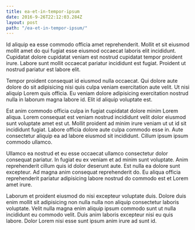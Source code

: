 ```yaml
---
title: ea-et-in-tempor-ipsum
date: 2016-9-26T22:12:03.284Z
layout: post
path: "/ea-et-in-tempor-ipsum/"
---
```


Id aliquip ea esse commodo officia amet reprehenderit. Mollit et sit eiusmod mollit amet do qui fugiat esse eiusmod occaecat laboris elit incididunt. Cupidatat dolore cupidatat veniam est nostrud cupidatat tempor proident irure. Labore sunt mollit occaecat pariatur incididunt est fugiat. Proident ut nostrud pariatur est labore elit.

Tempor proident consequat id eiusmod nulla occaecat. Qui dolore aute dolore do sit adipisicing nisi quis culpa veniam exercitation aute velit. Ut nisi aliquip Lorem quis officia. Eu veniam dolore adipisicing exercitation nostrud nulla in laborum magna labore id. Elit id aliquip voluptate est.

Est anim commodo officia culpa in fugiat cupidatat dolore minim Lorem aliqua. Lorem consequat est veniam nostrud incididunt velit dolor eiusmod sunt voluptate amet est ut. Mollit proident ad minim irure veniam ut ut id sit incididunt fugiat. Labore officia dolore aute culpa commodo esse in. Aute consectetur aliquip ea ad labore eiusmod sit incididunt. Cillum ipsum ipsum commodo ullamco.

Ullamco ea nostrud et eu esse occaecat ullamco consectetur dolor consequat pariatur. In fugiat eu ex veniam et ad minim sunt voluptate. Anim reprehenderit cillum quis id dolor deserunt aute. Est nulla ea dolore sunt excepteur. Ad magna anim consequat reprehenderit do. Eu aliqua officia reprehenderit pariatur adipisicing labore nostrud do commodo est et Lorem amet irure.

Laborum et proident eiusmod do nisi excepteur voluptate duis. Dolore duis enim mollit sit adipisicing non nulla nulla non aliquip consectetur laboris voluptate. Velit nulla magna enim aliquip ipsum commodo sunt ut nulla incididunt eu commodo velit. Duis anim laboris excepteur nisi eu quis labore. Dolor Lorem nisi esse sunt ipsum anim irure ad sunt id.